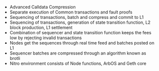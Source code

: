 - Advanced Calldata Compression
- Separate execution of Common transactions and fault proofs
- Sequencing of transactions, batch and compress and commit to L1
- Sequencing of transactions, generation of state transition function, L2 block production, L1 settlement
- Combination of sequencer and state transition function keeps the fees low by rejecting invalid transactions
- Nodes get the sequences through real time feed and batches posted on L1
- Sequencer batches are compressed through an algorithm known as brotli
- Nitro environment consists of Node functions, ArbOS and Geth core
